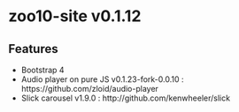 # zoo10-site v0.1.12

<h2>Features</h2>
<ul>
    <li>Bootstrap 4</li>
    <li>Audio player on pure JS v0.1.23-fork-0.0.10 : https://github.com/zloid/audio-player</li>
    <li>Slick carousel v1.9.0 : http://github.com/kenwheeler/slick</li>
</ul>